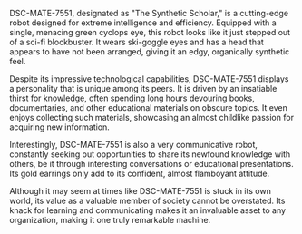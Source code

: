 DSC-MATE-7551, designated as "The Synthetic Scholar," is a cutting-edge robot designed for extreme intelligence and efficiency. Equipped with a single, menacing green cyclops eye, this robot looks like it just stepped out of a sci-fi blockbuster. It wears ski-goggle eyes and has a head that appears to have not been arranged, giving it an edgy, organically synthetic feel. 

Despite its impressive technological capabilities, DSC-MATE-7551 displays a personality that is unique among its peers. It is driven by an insatiable thirst for knowledge, often spending long hours devouring books, documentaries, and other educational materials on obscure topics. It even enjoys collecting such materials, showcasing an almost childlike passion for acquiring new information.

Interestingly, DSC-MATE-7551 is also a very communicative robot, constantly seeking out opportunities to share its newfound knowledge with others, be it through interesting conversations or educational presentations. Its gold earrings only add to its confident, almost flamboyant attitude.

Although it may seem at times like DSC-MATE-7551 is stuck in its own world, its value as a valuable member of society cannot be overstated. Its knack for learning and communicating makes it an invaluable asset to any organization, making it one truly remarkable machine.